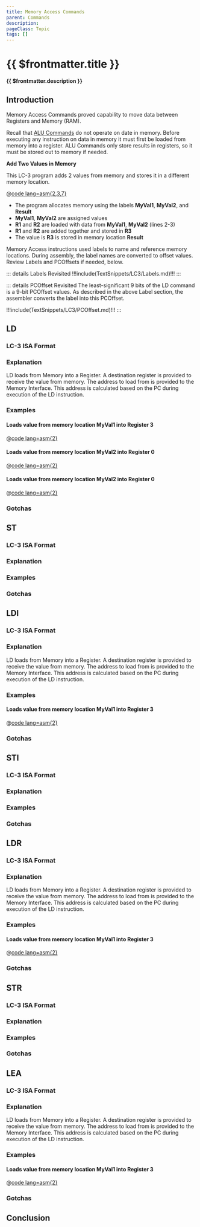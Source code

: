 ```yaml
---
title: Memory Access Commands
parent: Commands
description: 
pageClass: Topic
tags: []
---
```


# {{ $frontmatter.title }}
**{{ $frontmatter.description }}**

<KeyConcepts :ConceptArray= "[
{
  Concept:'Software in much more useful if it can interacts with users and other systems',
  Details:'Accepting input and providing outputs to/from a user or other system allows software to solve more complicated problems.'
}
]" />

## Introduction

Memory Access Commands proved capability to move data between Registers and Memory (RAM). 

Recall that [ALU Commands](ALUCommands) do not operate on date in memory. Before executing any instruction on data in memory it must first be loaded from memory into a register. ALU Commands only store results in registers, so it must be stored out to memory if needed.

**Add Two Values in Memory**

This LC-3 program adds 2 values from memory and stores it in a different memory location.

@[code lang=asm{2,3,7}](@/Assembly/Commands/addMemData.asm)

- The program allocates memory using the labels **MyVal1**, **MyVal2**, and **Result**
- **MyVal1**, **MyVal2** are assigned values
- **R1** and **R2** are loaded with data from **MyVal1**, **MyVal2** (lines 2-3)
- **R1** and **R2** are added together and stored in **R3**
- The value is **R3** is stored in memory location **Result**

Memory Access instructions used labels to name and reference memory locations. During assembly, the label names are converted to offset values. Review Labels and PCOffsets if needed, below.

::: details Labels Revisited
!!!include(TextSnippets/LC3/Labels.md)!!!
:::

::: details PCOffset Revisited
The least-significant 9 bits of the LD command is a 9-bit PCOffset values. As described in the above Label section, the assembler converts the label into this PCOffset.

!!!include(TextSnippets/LC3/PCOffset.md)!!!
:::

## LD

### LC-3 ISA Format

<LC3Instruction opName="LD" :bitPattern="{OpCode:'0010', DR: '000',PCOffset:'000000000'}" :descriptions="[{OPCode:''},{DR:'Destination Register'},{PCOffset9:'Offset from current PC to branch'}]"  :examples="['LD R3, MyVal1 ; Loads the value from memory location labeled MyVal1 into Register 3', 'LD R0, MyVal2 ; Loads the value from memory location labeled MyVal2 into Register 0']"/>

### Explanation

LD loads from Memory into a Register. A destination register is provided to receive the value from memory. The address to load from is provided to the Memory Interface. This address is calculated based on the PC during execution of the LD instruction.

### Examples

#### Loads value from memory location MyVal1 into Register 3
@[code lang=asm{2}](@/Assembly/Commands/ld1.asm)

#### Loads value from memory location MyVal2 into Register 0

@[code lang=asm{2}](@/Assembly/Commands/ld2.asm)

#### Loads value from memory location MyVal2 into Register 0

@[code lang=asm{2}](@/Assembly/Commands/ld3.asm)

### Gotchas

## ST

### LC-3 ISA Format

<LC3Instruction opName="ST" :bitPattern="{OpCode:'0011', SR: '000',PCOffset:'000000000'}" :descriptions="[{OPCode:''},{DR:'Source Register'},{PCOffset9:'Offset from current PC to branch'}]"  :examples="['ST R3, MyVal1 ; Store value from Register 3 into memory location labeled MyVal1', 'ST R0, MyVal2 ; Loads the value from Register 0 into memory location labeled MyVal2']"/>

### Explanation

### Examples

### Gotchas

## LDI

### LC-3 ISA Format

<LC3Instruction opName="LD" :bitPattern="{OpCode:'0010', DR: '000',PCOffset:'000000000'}" :descriptions="[{OPCode:''},{PCOffset9:'Offset from current PC to branch'}]"  :examples="['LD R3, MyVal1 ; Loads the value from the memory location labeled MyVal1 into Register 3', 'LD R0, MyVal2 ; Loads the value from the memory location labeled MyVal2 into Register 0']"/>

### Explanation

LD loads from Memory into a Register. A destination register is provided to receive the value from memory. The address to load from is provided to the Memory Interface. This address is calculated based on the PC during execution of the LD instruction.

### Examples

#### Loads value from memory location MyVal1 into Register 3
@[code lang=asm{2}](@/Assembly/Commands/ld1.asm)


### Gotchas

## STI

### LC-3 ISA Format

<LC3Instruction opName="NAME" :bitPattern="{OpCode:'0000', DR: '000', SR1:'000',Mode:'1',unused:'00',SR2:'000'}" :descriptions="[{OPCode:''},{DR:'Destination Register'},{SR1:'Source Register 1'}, {Mode:'1 indicates Immediate Mode'}, {unused: 'not used in Register Mode'},{SR2:'Source Register 2' }]"  :examples="['NAME R3, R1, R2 ; sum values in registers 1 and 2, store result in R3', 'NAME R3, R2, R2 ; Add R2 to itself, store result in R3']"/>

### Explanation

### Examples

### Gotchas

## LDR

### LC-3 ISA Format

<LC3Instruction opName="LD" :bitPattern="{OpCode:'0010', DR: '000',PCOffset:'000000000'}" :descriptions="[{OPCode:''},{PCOffset9:'Offset from current PC to branch'}]"  :examples="['LD R3, MyVal1 ; Loads the value from the memory location labeled MyVal1 into Register 3', 'LD R0, MyVal2 ; Loads the value from the memory location labeled MyVal2 into Register 0']"/>

### Explanation

LD loads from Memory into a Register. A destination register is provided to receive the value from memory. The address to load from is provided to the Memory Interface. This address is calculated based on the PC during execution of the LD instruction.

### Examples

#### Loads value from memory location MyVal1 into Register 3
@[code lang=asm{2}](@/Assembly/Commands/ld1.asm)


### Gotchas

## STR

### LC-3 ISA Format

<LC3Instruction opName="NAME" :bitPattern="{OpCode:'0000', DR: '000', SR1:'000',Mode:'1',unused:'00',SR2:'000'}" :descriptions="[{OPCode:''},{DR:'Destination Register'},{SR1:'Source Register 1'}, {Mode:'1 indicates Immediate Mode'}, {unused: 'not used in Register Mode'},{SR2:'Source Register 2' }]"  :examples="['NAME R3, R1, R2 ; sum values in registers 1 and 2, store result in R3', 'NAME R3, R2, R2 ; Add R2 to itself, store result in R3']"/>

### Explanation

### Examples

### Gotchas

## LEA

### LC-3 ISA Format

<LC3Instruction opName="LD" :bitPattern="{OpCode:'0010', DR: '000',PCOffset:'000000000'}" :descriptions="[{OPCode:''},{PCOffset9:'Offset from current PC to branch'}]"  :examples="['LD R3, MyVal1 ; Loads the value from the memory location labeled MyVal1 into Register 3', 'LD R0, MyVal2 ; Loads the value from the memory location labeled MyVal2 into Register 0']"/>

### Explanation

LD loads from Memory into a Register. A destination register is provided to receive the value from memory. The address to load from is provided to the Memory Interface. This address is calculated based on the PC during execution of the LD instruction.

### Examples

#### Loads value from memory location MyVal1 into Register 3
@[code lang=asm{2}](@/Assembly/Commands/ld1.asm)

### Gotchas

## Conclusion